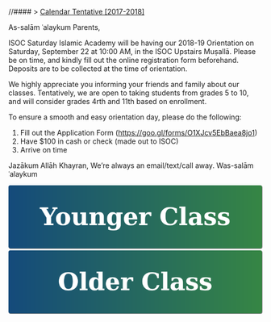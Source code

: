 //#### > <a href="https://goo.gl/knMNe2" target="_blank">Calendar Tentative [2017-2018]</a>

As-salām ʿalaykum Parents,

ISOC Saturday Islamic Academy will be having our 2018-19 Orientation on Saturday, September 22 at 10:00 AM, in the ISOC Upstairs Muṣallā. Please be on time, and kindly fill out the online registration form beforehand. Deposits are to be collected at the time of orientation.

We highly appreciate you informing your friends and family about our classes. Tentatively, we are open to taking students from grades 5 to 10, and will consider grades 4rth and 11th based on enrollment.

To ensure a smooth and easy orientation day, please do the following:
1. Fill out the Application Form (https://goo.gl/forms/O1XJcv5EbBaea8jo1)
2. Have $100 in cash or check (made out to ISOC)
3. Arrive on time

Jazākum Allāh Khayran,
We’re always an email/text/call away.
Was-salām ʿalaykum

[![Younger Class](https://raw.githubusercontent.com/isocia/isocia.github.io/master/Younger%20Class/Younger.png)](https://isocia.github.io/Younger%20Class/YoungerClass)
[![Older Class](https://raw.githubusercontent.com/isocia/isocia.github.io/master/Older%20Class/Older.png)](https://isocia.github.io/Older%20Class/OlderClass)
